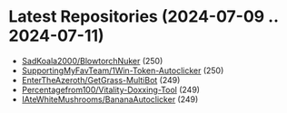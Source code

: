 # Latest Repositories (2024-07-09 .. 2024-07-11)

- [SadKoala2000/BlowtorchNuker](https://github.com/SadKoala2000/BlowtorchNuker) (250)
- [SupportingMyFavTeam/1Win-Token-Autoclicker](https://github.com/SupportingMyFavTeam/1Win-Token-Autoclicker) (250)
- [EnterTheAzeroth/GetGrass-MultiBot](https://github.com/EnterTheAzeroth/GetGrass-MultiBot) (249)
- [Percentagefrom100/Vitality-Doxxing-Tool](https://github.com/Percentagefrom100/Vitality-Doxxing-Tool) (249)
- [IAteWhiteMushrooms/BananaAutoclicker](https://github.com/IAteWhiteMushrooms/BananaAutoclicker) (249)
